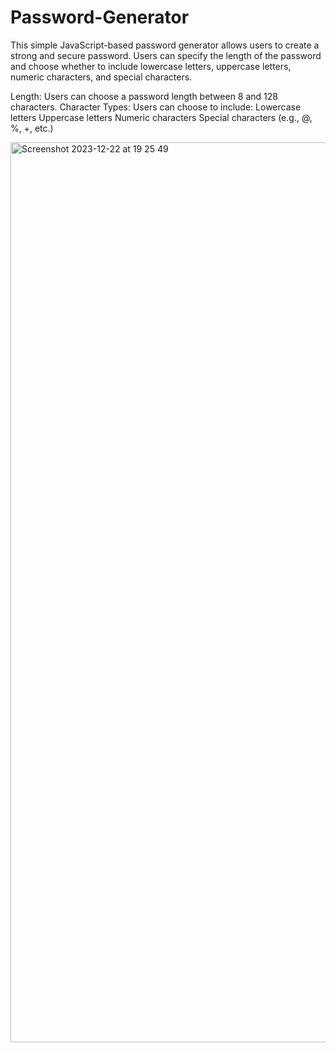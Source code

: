 # Password-Generator

This simple JavaScript-based password generator allows users to create a strong and secure password. Users can specify the length of the password and choose whether to include lowercase letters, uppercase letters, numeric characters, and special characters.

Length: Users can choose a password length between 8 and 128 characters.
Character Types: Users can choose to include:
Lowercase letters
Uppercase letters
Numeric characters
Special characters (e.g., @, %, +, etc.)

<img width="1440" alt="Screenshot 2023-12-22 at 19 25 49" src="https://github.com/georgielill/Password-Generator/assets/47761199/730da798-bc4b-411f-a587-bff6643d2d4f">


